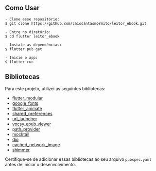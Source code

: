 ## Como Usar

   ```
   - Clone esse repositório:
   $ git clone https://github.com/caiodantasmormito/leitor_ebook.git

   - Entre no diretório:
   $ cd flutter leitor_ebook

   - Instale as dependências:
   $ flutter pub get

   - Inicie o app: 
   $ flutter run
  
   ```

## Bibliotecas

Para este projeto, utilizei as seguintes bibliotecas:

- [flutter_modular](https://pub.dev/packages/flutter_modular)
- [google_fonts](hhttps://pub.dev/packages/google_fonts)
- [flutter_animate](https://pub.dev/packages/flutter_animate)
- [shared_preferences](https://pub.dev/packages/shared_preferences)
- [url_launcher](https://pub.dev/packages/url_launcher)
- [vocsy_epub_viewer](https://pub.dev/packages/vocsy_epub_viewer)
- [path_provider](https://pub.dev/packages/path_provider)
- [mocktail](https://pub.dev/packages/mocktail)
- [dio](https://pub.dev/packages/dio)
- [cached_network_image](https://pub.dev/packages/cached_network_image)
- [shimmer](https://pub.dev/packages/shimmer)

Certifique-se de adicionar essas bibliotecas ao seu arquivo `pubspec.yaml` antes de iniciar o desenvolvimento.
